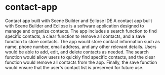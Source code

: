 # contact-app
Contact app built with Scene Builder and Eclipse IDE
A contact app built with Scene Builder and Eclipse is a software application designed to manage and organize contacts. The app includes a search function to find specific contacts, a clear function to remove all contacts, and a save function to store contacts.
The app would store contact information such as name, phone number, email address, and any other relevant details. Users would be able to add, edit, and delete contacts as needed. The search function would allow users to quickly find specific contacts, and the clear function would remove all contacts from the app. Finally, the save function would ensure that the user's contact list is preserved for future use.
